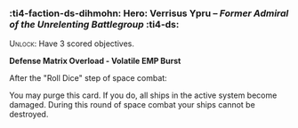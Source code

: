 ### :ti4-faction-ds-dihmohn: **Hero**: Verrisus Ypru – _Former Admiral of the Unrelenting Battlegroup_ :ti4-ds:

<span style="font-variant:small-caps;">Unlock</span>: Have 3 scored objectives.

**Defense Matrix Overload - Volatile EMP Burst**

After the "Roll Dice" step of space combat:

You may purge this card. If you do, all ships in the active system become damaged. During this round of space combat your ships cannot be destroyed.
